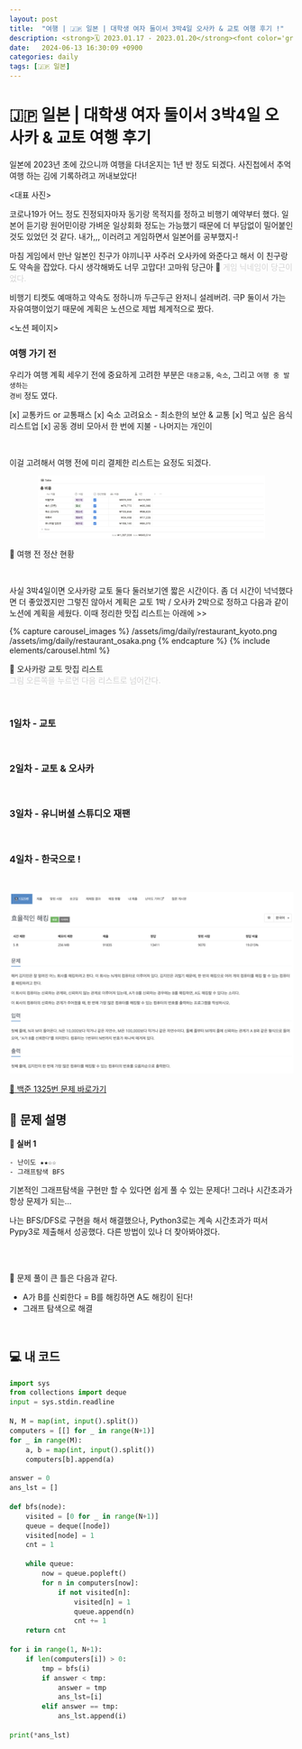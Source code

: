```yaml
---
layout: post
title:  "여행 | 🇯🇵 일본 | 대학생 여자 둘이서 3박4일 오사카 & 교토 여행 후기 !"
description: <strong>🗓️ 2023.01.17 - 2023.01.20</strong><font color='gray'><br/>- 교토 1박 / 오사카 2박<br/>- 기요미즈데라, 도톤보리, 난바, 그리고 유니버셜 스튜디오 재팬</font>
date:   2024-06-13 16:30:09 +0900
categories: daily
tags: [🇯🇵 일본]
---
```


<script async src="https://pagead2.googlesyndication.com/pagead/js/adsbygoogle.js?client=ca-pub-7280083909521856"
     crossorigin="anonymous"></script>
<!-- <ins class="adsbygoogle"
     style="display:block; text-align:center;"
     data-ad-layout="in-article"
     data-ad-format="fluid"
     data-ad-client="ca-pub-7280083909521856"
     data-ad-slot="4964002703"></ins>
<script>
     (adsbygoogle = window.adsbygoogle || []).push({});
</script>

<br/> -->

# 🇯🇵 일본 | 대학생 여자 둘이서 3박4일 오사카 & 교토 여행 후기

일본에 2023년 초에 갔으니까 여행을 다녀온지는 1년 반 정도 되겠다. 사진첩에서 추억여행 하는 김에 기록하려고 꺼내보았다!


<대표 사진>

코로나19가 어느 정도 진정되자마자 동기랑 목적지를 정하고 비행기 예약부터 했다. 일본어 듣기랑 원어민이랑 가벼운 일상회화 정도는 가능했기 때문에 더 부담없이 밀어붙인 것도 있었던 것 같다. 내가,,, 이러려고 게임하면서 일본어를 공부했지-!

마침 게임에서 만난 일본인 친구가 야끼니꾸 사주러 오사카에 와준다고 해서 이 친구랑도 약속을 잡았다. 다시 생각해봐도 너무 고맙다! 고마워 당근아 🥕 <font color='lightgray'>게임 닉네임이 당근이었다.</font> 

비행기 티켓도 예매하고 약속도 정하니까 두근두근 완저니 설레버려. 극P 둘이서 가는 자유여행이었기 때문에 계획은 노션으로 제법 체계적으로 짰다.

<노션 페이지>

### 여행 가기 전

우리가 여행 계획 세우기 전에 중요하게 고려한 부분은 <code>대중교통</code>, <code>숙소</code>, 그리고 <code>여행 중 발생하는 경비</code> 정도 였다.

[x] 교통카드 or 교통패스
[x] 숙소 고려요소 - 최소한의 보안 & 교통
[x] 먹고 싶은 음식 리스트업
[x] 공동 경비 모아서 한 번에 지불 - 나머지는 개인이

<br/>

이걸 고려해서 여행 전에 미리 결제한 리스트는 요정도 되겠다.

<p align='center'>
<img src='/assets/img/daily/japan_before_money.png' width='80%'>
<figcaption>📌 여행 전 정산 현황</figcaption>
</p>

<br/>

사실 3박4일이면 오사카랑 교토 둘다 둘러보기엔 짧은 시간이다. 좀 더 시간이 넉넉했다면 더 좋았겠지만 그렇진 않아서 계획은 교토 1박 / 오사카 2박으로 정하고 다음과 같이 노션에 계획을 세웠다. 이때 정리한 맛집 리스트는 아래에 >>

{% capture carousel_images %}
/assets/img/daily/restaurant_kyoto.png
/assets/img/daily/restaurant_osaka.png
{% endcapture %}
{% include elements/carousel.html %}

<p align='center'>
<!-- <img src='/assets/img/daily/restaurant_kyoto.png' width='80%'>
<img src='/assets/img/daily/restaurant_osaka.png' width='80%'> -->
<figcaption>📌 오사카랑 교토 맛집 리스트<br/><font color='lightgray'>그림 오른쪽을 누르면 다음 리스트로 넘어간다.</font></figcaption>
</p>

<br/>



### 1일차 - 교토

<br/>

### 2일차 - 교토 & 오사카

<br/>

### 3일차 - 유니버셜 스튜디오 재팬

<br/>

### 4일차 - 한국으로 !

<br/>

<p align='center'>
<img src='/assets/img/coding/boj_1325.png' width='100%'>
<figcaption><a href='https://www.acmicpc.net/problem/1325'>📌 백준 1325번 문제 바로가기</a></figcaption>
</p>



## 🔎 문제 설명

<strong>🩶 실버 1</strong>
```
- 난이도 ★★☆☆
- 그래프탐색 BFS
```


기본적인 그래프탐색을 구현만 할 수 있다면 쉽게 풀 수 있는 문제다! 그러나 시간초과가 항상 문제가 되는...

나는 BFS/DFS로 구현을 해서 해결했으나, Python3로는 계속 시간초과가 떠서 Pypy3로 제출해서 성공했다. 다른 방법이 있나 더 찾아봐야겠다.



<br/><br/>


📌 문제 풀이 큰 틀은 다음과 같다.

- A가 B를 신뢰한다 = B를 해킹하면 A도 해킹이 된다!
- 그래프 탐색으로 해결


<br/>

<!-- <script async src="https://pagead2.googlesyndication.com/pagead/js/adsbygoogle.js?client=ca-pub-7280083909521856"
     crossorigin="anonymous"></script>
<ins class="adsbygoogle"
     style="display:block; text-align:center;"
     data-ad-layout="in-article"
     data-ad-format="fluid"
     data-ad-client="ca-pub-7280083909521856"
     data-ad-slot="4964002703"></ins>
<script>
     (adsbygoogle = window.adsbygoogle || []).push({});
</script>

<br/> -->


## 💻 내 코드

```python
import sys
from collections import deque
input = sys.stdin.readline

N, M = map(int, input().split())
computers = [[] for _ in range(N+1)]
for _ in range(M):
    a, b = map(int, input().split())
    computers[b].append(a)
    
answer = 0
ans_lst = []

def bfs(node):
    visited = [0 for _ in range(N+1)]
    queue = deque([node])
    visited[node] = 1
    cnt = 1

    while queue:
        now = queue.popleft()
        for n in computers[now]:
            if not visited[n]:
                visited[n] = 1
                queue.append(n)
                cnt += 1
    return cnt

for i in range(1, N+1):
    if len(computers[i]) > 0:
        tmp = bfs(i)
        if answer < tmp:
            answer = tmp
            ans_lst=[i]
        elif answer == tmp:
            ans_lst.append(i)

print(*ans_lst)
```


<br/><br/><br/>








<!--
<sup id="a1">[2](#f2)</sup>
 <b id="f1">1</b> 천예은, 김세빈, 이자윤, 우지환, _설명 가능한 AI 기술을 활용한 신용평가 모형에 대한 연구_, 한국데이터정보과학회지(2021). [↩](#a1)

<b id="f2">2</b> 천예은, 김세빈, 이자윤, 우지환, _설명 가능한 AI 기술을 활용한 신용평가 모형에 대한 연구_, 한국데이터정보과학회지(2021). [↩](#a1) -->


<!-- ### 🐾　　🐾
### 🐾　　🐾
### 🐾　　🐾
### 🐾　　🐾
### 🐾　　🐾
### 🐾　　🐾 
<font color='dodgerblue'> 예쁜 파랑 </font>
<font color='lightgray'>Miss</font>
<mark style='background-color: #f1f8ff'> 연한 파랑 </mark>
<mark style='background-color: #fff5b1'> 연한 노랑 </mark>
<mark style='background-color: #ffdce0'> 연한 빨강 </mark>
<mark style='background-color: #dcffe4'> 연한 초록 </mark>
<mark style='background-color: #f5f0ff'> 연한 보라 </mark>
-->
